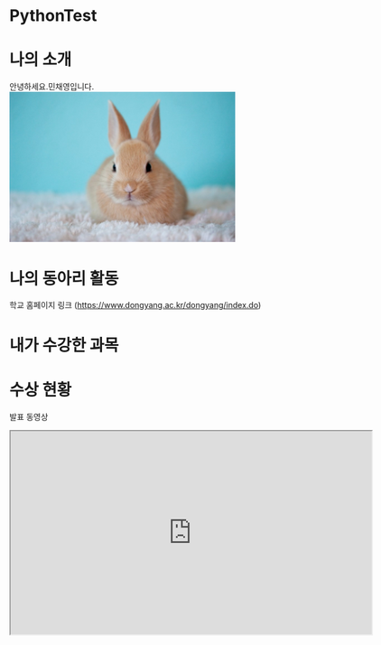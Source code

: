 # PythonTest

# 나의 소개
안녕하세요.민채영입니다. <br>
<img src="rabbit1.jpg" width = "400">

# 나의 동아리 활동
학교 홈페이지 링크 (https://www.dongyang.ac.kr/dongyang/index.do)

# 내가 수강한 과목

# 수상 현황

발표 동영상

<iframe width="640" height="360" src="https://www.youtube.com/watch?v=BycpPeGWM-c">

# 취미
